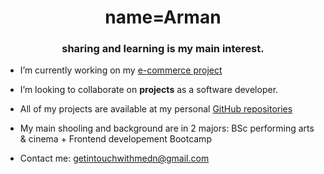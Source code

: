 <h1 align="center">name=Arman</h1>
<h3 align="center">sharing and learning is my main interest.</h3>

- I’m currently working on my [e-commerce project](https://devcodepush.github.io/e-commerce-project-online-book-store-/)

- I’m looking to collaborate on **projects** as a software developer.

- All of my projects are available at my personal [GitHub repositories](https://github.com/devcodepush)

- My main shooling and background are in 2 majors: BSc performing arts & cinema + Frontend developement Bootcamp 

- Contact me: getintouchwithmedn@gmail.com

